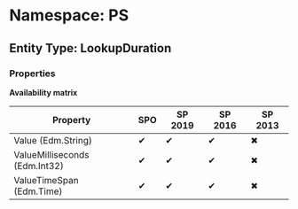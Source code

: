 # Namespace: PS
## Entity Type: LookupDuration

### Properties

**Availability matrix**

Property | SPO | SP 2019 | SP 2016 | SP 2013
----------|-----|---------|---------|--------
Value (Edm.String) | ✔ | ✔ | ✔ | ✖
ValueMilliseconds (Edm.Int32) | ✔ | ✔ | ✔ | ✖
ValueTimeSpan (Edm.Time) | ✔ | ✔ | ✔ | ✖

